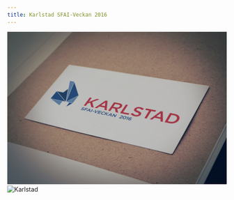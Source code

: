 ```yaml
---
title: Karlstad SFAI-Veckan 2016
---
```


![Karlstad](assets/img/work/proj-4/img1.jpg)
![Karlstad](assets/img/work/proj-4/img2.jpg)
